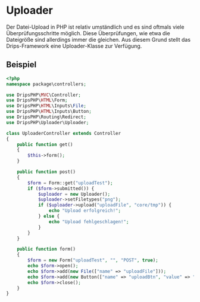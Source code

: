 # Uploader

Der Datei-Upload in PHP ist relativ umständlich und es sind oftmals viele Überprüfungsschritte möglich. Diese Überprüfungen, wie etwa die Dateigröße sind allerdings immer die gleichen. Aus diesem Grund stellt das Drips-Framework eine Uploader-Klasse zur Verfügung.

## Beispiel

```php
<?php
namespace package\controllers;

use DripsPHP\MVC\Controller;
use DripsPHP\HTML\Form;
use DripsPHP\HTML\Inputs\File;
use DripsPHP\HTML\Inputs\Button;
use DripsPHP\Routing\Redirect;
use DripsPHP\Uploader\Uploader;

class UploaderController extends Controller
{
    public function get()
    {
        $this->form();
    }

    public function post()
    {
        $form = Form::get("uploadTest");
        if ($form->submitted()) {
            $uploader = new Uploader();
            $uploader->setFiletypes("png");
            if ($uploader->upload("uploadFile", "core/tmp")) {
                echo "Upload erfolgreich!";
            } else {
                echo "Upload fehlgeschlagen!";
            }
        }
    }

    public function form()
    {
        $form = new Form("uploadTest", "", "POST", true);
        echo $form->open();
        echo $form->add(new File(["name" => "uploadFile"]));
        echo $form->add(new Button(["name" => "uploadBtn", "value" => "Upload"]));
        echo $form->close();
    }
}
```
